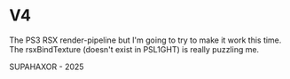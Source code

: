 # V4
The PS3 RSX render-pipeline but I'm going to try to make it work this time.
The rsxBindTexture (doesn't exist in PSL1GHT) is really puzzling me.

SUPAHAXOR - 2025
